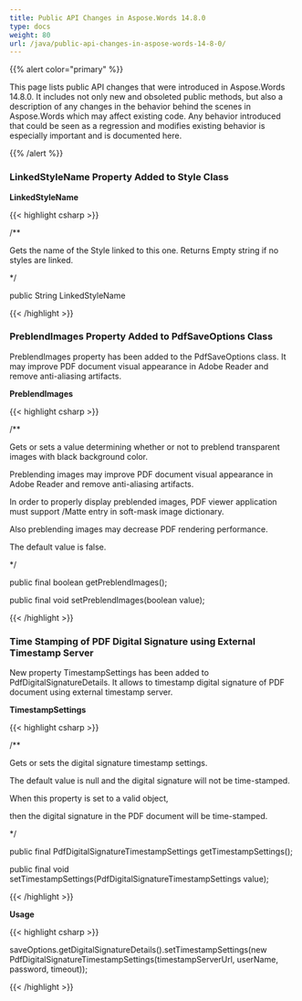 ```yaml
---
title: Public API Changes in Aspose.Words 14.8.0
type: docs
weight: 80
url: /java/public-api-changes-in-aspose-words-14-8-0/
---
```


{{% alert color="primary" %}} 

This page lists public API changes that were introduced in Aspose.Words 14.8.0. It includes not only new and obsoleted public methods, but also a description of any changes in the behavior behind the scenes in Aspose.Words which may affect existing code. Any behavior introduced that could be seen as a regression and modifies existing behavior is especially important and is documented here.

{{% /alert %}} 
### **LinkedStyleName Property Added to Style Class**
**LinkedStyleName**

{{< highlight csharp >}}

 /** 

 Gets the name of the Style linked to this one. Returns Empty string if no styles are linked.

*/

public String LinkedStyleName

{{< /highlight >}}
### **PreblendImages Property Added to PdfSaveOptions Class**
PreblendImages property has been added to the PdfSaveOptions class. It may improve PDF document visual appearance in Adobe Reader and remove anti-aliasing artifacts.

**PreblendImages**

{{< highlight csharp >}}

 /** 

 Gets or sets a value determining whether or not to preblend transparent images with black background color.





 <p>Preblending images may improve PDF document visual appearance in Adobe Reader and remove anti-aliasing artifacts.</p>



 <p>In order to properly display preblended images, PDF viewer application must support /Matte entry in soft-mask image dictionary. 

 Also preblending images may decrease PDF rendering performance.</p>



 <p>The default value is <c>false</c>.</p>



*/

public final boolean getPreblendImages();

public final void setPreblendImages(boolean value);

{{< /highlight >}}
### **Time Stamping of PDF Digital Signature using External Timestamp Server**
New property TimestampSettings has been added to PdfDigitalSignatureDetails. It allows to timestamp digital signature of PDF document using external timestamp server.

**TimestampSettings**

{{< highlight csharp >}}

 /** 

 Gets or sets the digital signature timestamp settings.





 <p>The default value is null and the digital signature will not be time-stamped.

 When this property is set to a valid <see cref="PdfDigitalSignatureTimestampSettings"/> object,

 then the digital signature in the PDF document will be time-stamped.</p>



*/

public final PdfDigitalSignatureTimestampSettings getTimestampSettings();

public final void setTimestampSettings(PdfDigitalSignatureTimestampSettings value);

{{< /highlight >}}

**Usage**

{{< highlight csharp >}}

 saveOptions.getDigitalSignatureDetails().setTimestampSettings(new PdfDigitalSignatureTimestampSettings(timestampServerUrl, userName, password, timeout));

{{< /highlight >}}
